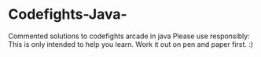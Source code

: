 # Codefights-Java-
Commented solutions to codefights arcade in java
Please use responsibly: This is only intended to help you learn. Work it out on pen and paper first. :)
